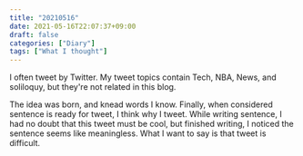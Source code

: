 ```yaml
---
title: "20210516"
date: 2021-05-16T22:07:37+09:00
draft: false
categories: ["Diary"]
tags: ["What I thought"]
---
```


I often tweet by Twitter. My tweet topics contain Tech, NBA, News, and soliloquy, but they're not related in this blog. 

The idea was born, and knead words I know. Finally, when considered sentence is ready for tweet, I think why I tweet. While writing sentence, I had no doubt that this tweet must be cool, but finished writing, I noticed the sentence seems like meaningless. What I want to say is that tweet is difficult.